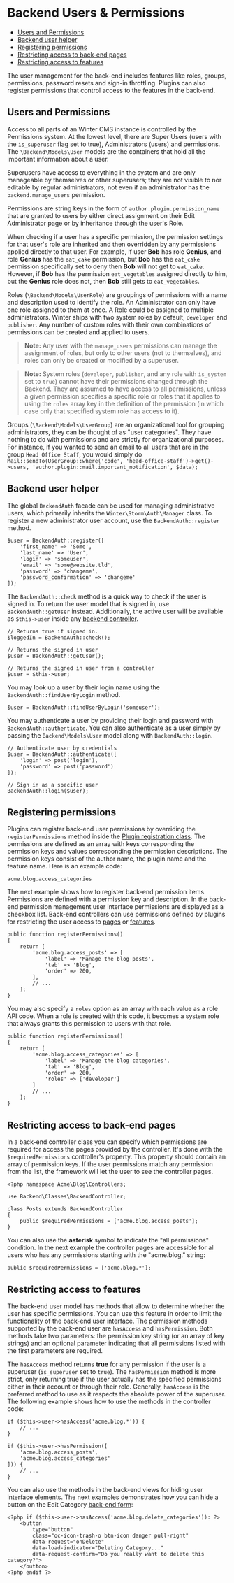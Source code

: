 # Backend Users & Permissions

- [Users and Permissions](#users-and-permissions)
- [Backend user helper](#backend-auth-facade)
- [Registering permissions](#permission-registration)
- [Restricting access to back-end pages](#page-access)
- [Restricting access to features](#features)

The user management for the back-end includes features like roles, groups, permissions, password resets and sign-in throttling. Plugins can also register permissions that control access to the features in the back-end.

<a name="users-and-permissions"></a>
## Users and Permissions

Access to all parts of an Winter CMS instance is controlled by the Permissions system. At the lowest level, there are Super Users (users with the `is_superuser` flag set to true), Administrators (users) and permissions. The `\Backend\Models\User` models are the containers that hold all the important information about a user.

Superusers have access to everything in the system and are only manageable by themselves or other superusers; they are not visible to nor editable by regular administrators, not even if an administrator has the `backend.manage_users` permission.

Permissions are string keys in the form of `author.plugin.permission_name` that are granted to users by either direct assignment on their Edit Administrator page or by inheritance through the user's Role.

When checking if a user has a specific permission, the permission settings for that user's role are inherited and then overridden by any permissions applied directly to that user. For example, if user **Bob** has role **Genius**, and role **Genius** has the `eat_cake` permission, but **Bob** has the `eat_cake` permission specifically set to deny then **Bob** will not get to `eat_cake`. However, if **Bob** has the permission `eat_vegetables` assigned directly to him, but the **Genius** role does not, then **Bob** still gets to `eat_vegetables`.

Roles (`\Backend\Models\UserRole`) are groupings of permissions with a name and description used to identify the role. An Administrator can only have one role assigned to them at once. A Role could be assigned to multiple administrators. Winter ships with two system roles by default, `developer` and `publisher`. Any number of custom roles with their own combinations of permissions can be created and applied to users.

> **Note:** Any user with the `manage_users` permissions can manage the assignment of roles, but only to other users (not to themselves), and roles can only be created or modified by a superuser.

> **Note:** System roles (`developer`, `publisher`, and any role with `is_system` set to `true`) cannot have their permissions changed through the Backend. They are assumed to have access to all permissions, unless a given permission specifies a specific role or roles that it applies to using the `roles` array key in the definition of the permission (in which case only that specified system role has access to it).

Groups (`\Backend\Models\UserGroup`) are an organizational tool for grouping administrators, they can be thought of as "user categories". They have nothing to do with permissions and are strictly for organizational purposes. For instance, if you wanted to send an email to all users that are in the group `Head Office Staff`, you would simply do `Mail::sendTo(UserGroup::where('code', 'head-office-staff')->get()->users, 'author.plugin::mail.important_notification', $data);`

<a name="backend-auth-facade"></a>
## Backend user helper

The global `BackendAuth` facade can be used for managing administrative users, which primarily inherits the `Winter\Storm\Auth\Manager` class. To register a new administrator user account, use the `BackendAuth::register` method.

    $user = BackendAuth::register([
        'first_name' => 'Some',
        'last_name' => 'User',
        'login' => 'someuser',
        'email' => 'some@website.tld',
        'password' => 'changeme',
        'password_confirmation' => 'changeme'
    ]);

The `BackendAuth::check` method is a quick way to check if the user is signed in. To return the user model that is signed in, use `BackendAuth::getUser` instead. Additionally, the active user will be available as `$this->user` inside any [backend controller](../backend/controllers-ajax).

    // Returns true if signed in.
    $loggedIn = BackendAuth::check();

    // Returns the signed in user
    $user = BackendAuth::getUser();

    // Returns the signed in user from a controller
    $user = $this->user;

You may look up a user by their login name using the `BackendAuth::findUserByLogin` method.

    $user = BackendAuth::findUserByLogin('someuser');

You may authenticate a user by providing their login and password with `BackendAuth::authenticate`. You can also authenticate as a user simply by passing the `Backend\Models\User` model along with `BackendAuth::login`.

    // Authenticate user by credentials
    $user = BackendAuth::authenticate([
        'login' => post('login'),
        'password' => post('password')
    ]);

    // Sign in as a specific user
    BackendAuth::login($user);

<a name="permission-registration"></a>
## Registering permissions

Plugins can register back-end user permissions by overriding the `registerPermissions` method inside the [Plugin registration class](../plugin/registration#registration-file). The permissions are defined as an array with keys corresponding the permission keys and values corresponding the permission descriptions. The permission keys consist of the author name, the plugin name and the feature name. Here is an example code:

    acme.blog.access_categories

The next example shows how to register back-end permission items. Permissions are defined with a permission key and description. In the back-end permission management user interface permissions are displayed as a checkbox list. Back-end controllers can use permissions defined by plugins for restricting the user access to [pages](#page-access) or [features](#features).

    public function registerPermissions()
    {
        return [
            'acme.blog.access_posts' => [
                'label' => 'Manage the blog posts',
                'tab' => 'Blog',
                'order' => 200,
            ],
            // ...
        ];
    }

You may also specify a `roles` option as an array with each value as a role API code. When a role is created with this code, it becomes a system role that always grants this permission to users with that role.

    public function registerPermissions()
    {
        return [
            'acme.blog.access_categories' => [
                'label' => 'Manage the blog categories',
                'tab' => 'Blog',
                'order' => 200,
                'roles' => ['developer']
            ]
            // ...
        ];
    }

<a name="page-access"></a>
## Restricting access to back-end pages

In a back-end controller class you can specify which permissions are required for access the pages provided by the controller. It's done with the `$requiredPermissions` controller's property. This property should contain an array of permission keys. If the user permissions match any permission from the list, the framework will let the user to see the controller pages.

    <?php namespace Acme\Blog\Controllers;

    use Backend\Classes\BackendController;

    class Posts extends BackendController
    {
        public $requiredPermissions = ['acme.blog.access_posts'];
    }

You can also use the **asterisk** symbol to indicate the "all permissions" condition. In the next example the controller pages are accessible for all users who has any permissions starting with the "acme.blog." string:

    public $requiredPermissions = ['acme.blog.*'];

<a name="features"></a>
## Restricting access to features

The back-end user model has methods that allow to determine whether the user has specific permissions. You can use this feature in order to limit the functionality of the back-end user interface. The permission methods supported by the back-end user are `hasAccess` and `hasPermission`. Both methods take two parameters: the permission key string (or an array of key strings) and an optional parameter indicating that all permissions listed with the first parameters are required.

The `hasAccess` method returns **true** for any permission if the user is a superuser (`is_superuser` set to `true`). The `hasPermission` method is more strict, only returning true if the user actually has the specified permissions either in their account or through their role. Generally, `hasAccess` is the preferred method to use as it respects the absolute power of the superuser. The following example shows how to use the methods in the controller code:

    if ($this->user->hasAccess('acme.blog.*')) {
        // ...
    }

    if ($this->user->hasPermission([
        'acme.blog.access_posts',
        'acme.blog.access_categories'
    ])) {
        // ...
    }

You can also use the methods in the back-end views for hiding user interface elements. The next examples demonstrates how you can hide a button on the Edit Category [back-end form](forms):

    <?php if ($this->user->hasAccess('acme.blog.delete_categories')): ?>
        <button
            type="button"
            class="oc-icon-trash-o btn-icon danger pull-right"
            data-request="onDelete"
            data-load-indicator="Deleting Category..."
            data-request-confirm="Do you really want to delete this category?">
        </button>
    <?php endif ?>
